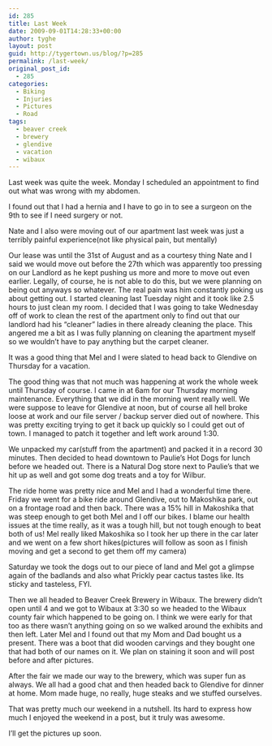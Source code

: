 ```yaml
---
id: 285
title: Last Week
date: 2009-09-01T14:28:33+00:00
author: tyghe
layout: post
guid: http://tygertown.us/blog/?p=285
permalink: /last-week/
original_post_id:
  - 285
categories:
  - Biking
  - Injuries
  - Pictures
  - Road
tags:
  - beaver creek
  - brewery
  - glendive
  - vacation
  - wibaux
---
```

Last week was quite the week. Monday I scheduled an appointment to find out what was wrong with my abdomen.
  
I found out that I had a hernia and I have to go in to see a surgeon on the 9th to see if I need surgery or not.
  
Nate and I also were moving out of our apartment last week was just a terribly painful experience(not like physical pain, but mentally)
  
Our lease was until the 31st of August and as a courtesy thing Nate and I said we would move out before the 27th which was apparently too pressing on our Landlord as he kept pushing us more and more to move out even earlier. Legally, of course, he is not able to do this, but we were planning on being out anyways so whatever. The real pain was him constantly poking us about getting out. I started cleaning last Tuesday night and it took like 2.5 hours to just clean my room. I decided that I was going to take Wednesday off of work to clean the rest of the apartment only to find out that our landlord had his &#8220;cleaner&#8221; ladies in there already cleaning the place. This angered me a bit as I was fully planning on cleaning the apartment myself so we wouldn&#8217;t have to pay anything but the carpet cleaner.
  
It was a good thing that Mel and I were slated to head back to Glendive on Thursday for a vacation.
  
The good thing was that not much was happening at work the whole week until Thursday of course. I came in at 6am for our Thursday morning maintenance. Everything that we did in the morning went really well. We were suppose to leave for Glendive at noon, but of course all hell broke loose at work and our file server / backup server died out of nowhere. This was pretty exciting trying to get it back up quickly so I could get out of town. I managed to patch it together and left work around 1:30.
  
We unpacked my car(stuff from the apartment) and packed it in a record 30 minutes. Then decided to head downtown to Paulie&#8217;s Hot Dogs for lunch before we headed out. There is a Natural Dog store next to Paulie&#8217;s that we hit up as well and got some dog treats and a toy for Wilbur.
  
The ride home was pretty nice and Mel and I had a wonderful time there. Friday we went for a bike ride around Glendive, out to Makoshika park, out on a frontage road and then back. There was a 15% hill in Makoshika that was steep enough to get both Mel and I off our bikes. I blame our health issues at the time really, as it was a tough hill, but not tough enough to beat both of us! Mel really liked Makoshika so I took her up there in the car later and we went on a few short hikes(pictures will follow as soon as I finish moving and get a second to get them off my camera)
  
Saturday we took the dogs out to our piece of land and Mel got a glimpse again of the badlands and also what Prickly pear cactus tastes like. Its sticky and tasteless, FYI.
  
Then we all headed to Beaver Creek Brewery in Wibaux. The brewery didn&#8217;t open until 4 and we got to Wibaux at 3:30 so we headed to the Wibaux county fair which happened to be going on. I think we were early for that too as there wasn&#8217;t anything going on so we walked around the exhibits and then left. Later Mel and I found out that my Mom and Dad bought us a present. There was a boot that did wooden carvings and they bought one that had both of our names on it. We plan on staining it soon and will post before and after pictures.
  
After the fair we made our way to the brewery, which was super fun as always. We all had a good chat and then headed back to Glendive for dinner at home. Mom made huge, no really, huge steaks and we stuffed ourselves.
  
That was pretty much our weekend in a nutshell. Its hard to express how much I enjoyed the weekend in a post, but it truly was awesome.

I&#8217;ll get the pictures up soon.

